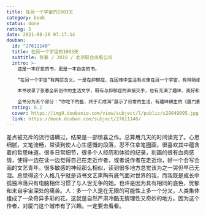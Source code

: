 ```yaml
---
title: 在另一个宇宙的1003天
category: book
status: done
rating: 5
date: 2021-08-26 07:17:14
douban:
  id: "27611140"
  title: 在另一个宇宙的1003天
  subtitle: 张春 / 2018 / 北京联合出版公司
  intro: >-
    这是一本疗愈的书，更是一本自由的书。

    “在另一个宇宙”有两层含义，一是在抑郁症、在困难中生活有点像在另一个宇宙，有种隔绝之感；二是把抑郁症、困难看做是平行世界，也是一种神奇的情况，用这个角度去看，能够增加我们与困难同行的勇气和韧性。

    本书收录了张春全新创作的生活文字，既有与抑郁症的直接交手，也有充满了趣味、美好和勇气的日常。她用细腻风趣和暗中求光的文笔，着墨于生命的平凡和温暖，把每个人都在度过，但未曾表达的生活，化为点点光亮。看似平常，却仿佛活出了另一个宇宙。

    全书分为五个部分：“你吃下的盐，终于汇成海”展示了日常的生活，有趣味横生的《厦门要饭攻略》，也有跟多比一人一狗挺过困难的经历，快乐苦涩交织；“社恐大王”记录了一个社交恐怖患者，是如何跟孩子玩耍、健身、做演讲甚至办公益活动的，满溢着乐趣和勇气；“一种度过人生艰难的办法”梳理了抑郁症对张春的影响，她如何看待疾病，如何就医、吃药、生活，用强韧的生命力在暗中求光；“回去的路”回忆了童年、少年时的过往，在记忆的河流里，打捞亮晶晶的东西，一点点找回真实的自我；“怎样不咋成功但是也不咋难堪地活着”表达了张春看待生活的独特视角，她的观点有接近本质的智慧，着实启发人。
  rating: 8.2
  cover: https://img9.doubanio.com/view/subject/l/public/s29649095.jpg
  link: https://book.douban.com/subject/27611140/
---
```


差点被充斥的流行语瞒过，结果是一部惊喜之作。总算用几天的时间读完了。心思细腻，文笔流畅，常读到使人心生感慨的段落，忍不住拿笔圈画，很喜欢其中蕴含着的哲思味道。很多日常细节，很多个人经历和体验的纪录，刻画的很有血肉感情，使得一边在读一边觉得自己在走近作者，或者说作者在走近你，好一个会写会画的文艺青年。很多敏感的神经那么相似，读到很多地方总觉该为之一哭但早已无泪。总觉得这个人格几乎就是诗书文艺熏陶有底气面对世界的我，而我既是成长中孤独冷落只有电脑相伴习惯了与人世无争的她。也许是因为具有相同的底色，忧郁和来自宇宙深处的痛苦。人：多一个人是在无限的可能性上多一个分叉，人类集体组成了一朵奇异多彩的花。这就是自然严肃冷酷无情理性又奇妙的地方。因为这个作者，对厦门这个城市有了兴趣。一定要去看看。
